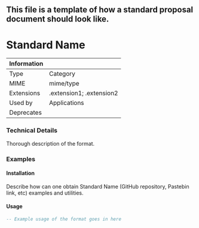 **This file is a template of how a standard proposal document should look like.**
---

# Standard Name
| Information |														|
|-------------|-----------------------------------------------------|
| Type        | Category											|
| MIME        | mime/type											|
| Extensions  | .extension1; .extension2							|
| Used by     | Applications										|
| Deprecates  | <Names of standards deprecated by Standard Name>	|

### Technical Details
Thorough description of the format.

### Examples
#### Installation
Describe how can one obtain Standard Name (GitHub repository, Pastebin link, etc) examples and utilities.

#### Usage
```Lua
-- Example usage of the format goes in here
```
